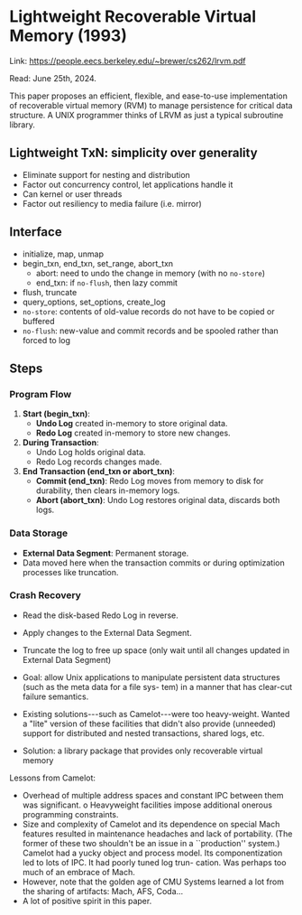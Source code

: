 # Lightweight Recoverable Virtual Memory (1993)

Link: https://people.eecs.berkeley.edu/~brewer/cs262/lrvm.pdf

Read: June 25th, 2024.

This paper proposes an efficient, flexible, and ease-to-use implementation of recoverable virtual memory (RVM) to manage persistence for critical data structure. A UNIX programmer thinks of LRVM as just a typical subroutine library. 

## Lightweight TxN: simplicity over generality 
- Eliminate support for nesting and distribution
- Factor out concurrency control, let applications handle it
- Can kernel or user threads
- Factor out resiliency to media failure (i.e. mirror)

## Interface 
- initialize, map, unmap
- begin_txn, end_txn, set_range, abort_txn
    - abort: need to undo the change in memory (with no `no-store`)
    - end_txn: if `no-flush`, then lazy commit
- flush, truncate
- query_options, set_options, create_log
- `no-store`: contents of old-value records do not have to be copied or buffered
- `no-flush`: new-value and commit records and be spooled rather than forced to log
  
## Steps

### **Program Flow**

1. **Start (begin_txn)**:
    - **Undo Log** created in-memory to store original data.
    - **Redo Log** created in-memory to store new changes.
2. **During Transaction**:
    - Undo Log holds original data.
    - Redo Log records changes made.
3. **End Transaction (end_txn or abort_txn)**:
    - **Commit (end_txn)**: Redo Log moves from memory to disk for durability, then clears in-memory logs.
    - **Abort (abort_txn)**: Undo Log restores original data, discards both logs.

### **Data Storage**

- **External Data Segment**: Permanent storage.
- Data moved here when the transaction commits or during optimization processes like truncation.

### **Crash Recovery**

- Read the disk-based Redo Log in reverse.
- Apply changes to the External Data Segment.
- Truncate the log to free up space (only wait until all changes updated in External Data Segment)

- Goal: allow Unix applications to manipulate persistent data structures (such as the meta data for a file sys- tem) in a manner that has clear-cut failure semantics.
- Existing solutions---such as Camelot---were too heavy-weight. Wanted a "lite" version of these facilities that didn't also provide (unneeded) support for distributed and nested transactions, shared logs, etc.
- Solution: a library package that provides only recoverable virtual memory

Lessons from Camelot:
- Overhead of multiple address spaces and constant IPC between them was significant. o Heavyweight facilities impose additional onerous programming constraints.
- Size and complexity of Camelot and its dependence on special Mach features resulted in maintenance headaches and lack of portability. (The former of these two shouldn't be an issue in a ``production'' system.)
Camelot had a yucky object and process model. Its componentization led to lots of IPC. It had poorly tuned log trun- cation. Was perhaps too much of an embrace of Mach.
- However, note that the golden age of CMU Systems learned a lot from the sharing of artifacts: Mach, AFS, Coda...
- A lot of positive spirit in this paper.